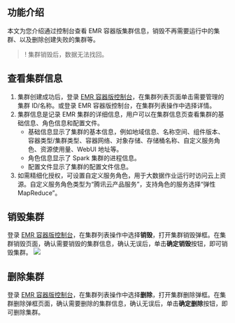 ## 功能介绍
本文为您介绍通过控制台查看 EMR 容器版集群信息，销毁不再需要运行中的集群、以及删除创建失败的集群等。
>! 集群销毁后，数据无法找回。

## 查看集群信息
1. 集群创建成功后，登录 [EMR 容器版控制台](https://console.cloud.tencent.com/emr/static/containerdeploy)，在集群列表页面单击需要管理的集群 ID/名称。或登录 EMR 容器版控制台，在集群列表操作中选择详情。
2. 集群信息是记录 EMR 集群的详细信息，用户可以在集群信息页查看集群的基础信息、角色信息和配置文件。
	- 基础信息显示了集群的基本信息，例如地域信息、名称空间、组件版本、容器类型/集群类型、容器网络、对象存储、存储桶名称、自定义服务角色、资源使用量、WebUI 地址等。
	- 角色信息显示了 Spark 集群的进程信息。
	- 配置文件显示了集群的配置文件信息。
3. 如需精细化授权，可设置自定义服务角色，用于大数据作业运行时访问云上资源。自定义服务角色类型为“腾讯云产品服务”，支持角色的服务选择“弹性MapReduce”。

## 销毁集群
登录 [EMR 容器版控制台](https://console.cloud.tencent.com/emr/static/containerdeploy)，在集群列表操作中选择**销毁**，打开集群销毁弹框。在集群销毁页面，确认需要销毁的集群信息，确认无误后，单击**确定销毁**按钮，即可销毁集群。
![](https://qcloudimg.tencent-cloud.cn/raw/6fe449cbebb0b38e35c861d5870a47be.png)
## 删除集群
登录 [EMR 容器版控制台](https://console.cloud.tencent.com/emr/static/containerdeploy)，在集群列表操作中选择**删除**，打开集群删除弹框。在集群删除弹框页面，确认需要删除的集群信息，确认无误后，单击**确定删除**按钮，即可删除集群。


